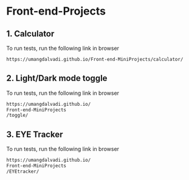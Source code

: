 # Front-end-Projects


## 1. Calculator


To run tests, run the following link in browser

```bash
https://umangdalvadi.github.io/Front-end-MiniProjects/calculator/
```

## 2. Light/Dark mode toggle


To run tests, run the following link in browser

```bash
https://umangdalvadi.github.io/
Front-end-MiniProjects
/toggle/
```

## 3. EYE Tracker


To run tests, run the following link in browser

```bash
https://umangdalvadi.github.io/
Front-end-MiniProjects
/EYEtracker/
```

